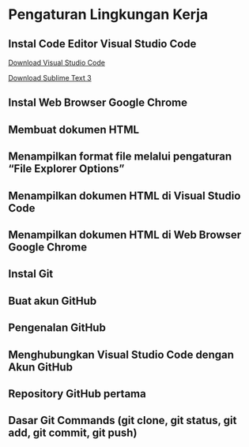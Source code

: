 # Pengaturan Lingkungan Kerja

## Instal Code Editor Visual Studio Code

[Download Visual Studio Code](https://code.visualstudio.com/download)

[Download Sublime Text 3](https://www.sublimetext.com/3)

## Instal Web Browser Google Chrome

## Membuat dokumen HTML 

## Menampilkan format file melalui pengaturan “File Explorer Options”

## Menampilkan dokumen HTML di Visual Studio Code

## Menampilkan dokumen HTML di Web Browser Google Chrome

## Instal Git

## Buat akun GitHub

## Pengenalan GitHub

## Menghubungkan Visual Studio Code dengan Akun GitHub

## Repository GitHub pertama

## Dasar Git Commands (git clone, git status, git add, git commit, git push)
